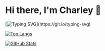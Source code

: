 # Hi there, I'm Charley 👋

[![Typing SVG](https://readme-typing-svg.herokuapp.com?size=30&lines=Touch+some+grass.)](https://git.io/typing-svg)

[![Top Langs](https://github-readme-stats.vercel.app/api/top-langs/?username=CharleyTheCoder&layout=compact&theme=radical)](https://github.com/CharleyTheCoder/github-readme-stats)

[![GitHub Stats](https://github-readme-stats.vercel.app/api?username=CharleyTheCoder&show_icons=true&theme=radical)](https://github.com/CharleyTheCoder/github-readme-stats)
